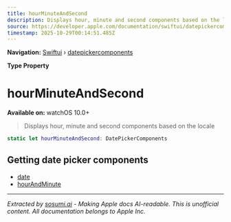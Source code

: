 ```yaml
---
title: hourMinuteAndSecond
description: Displays hour, minute and second components based on the locale
source: https://developer.apple.com/documentation/swiftui/datepickercomponents/hourminuteandsecond
timestamp: 2025-10-29T00:14:51.485Z
---
```


**Navigation:** [Swiftui](/documentation/swiftui) › [datepickercomponents](/documentation/swiftui/datepickercomponents)

**Type Property**

# hourMinuteAndSecond

**Available on:** watchOS 10.0+

> Displays hour, minute and second components based on the locale

```swift
static let hourMinuteAndSecond: DatePickerComponents
```

## Getting date picker components

- [date](/documentation/swiftui/datepickercomponents/date)
- [hourAndMinute](/documentation/swiftui/datepickercomponents/hourandminute)

---

*Extracted by [sosumi.ai](https://sosumi.ai) - Making Apple docs AI-readable.*
*This is unofficial content. All documentation belongs to Apple Inc.*
